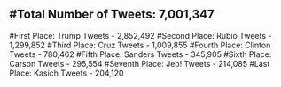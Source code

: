 #Total Number of Tweets: 7,001,347 
---
#First Place: Trump Tweets - 2,852,492
#Second Place: Rubio Tweets - 1,299,852
#Third Place: Cruz Tweets - 1,009,855
#Fourth Place: Clinton Tweets - 780,462
#Fifth Place: Sanders Tweets - 345,905
#Sixth Place: Carson Tweets - 295,554
#Seventh Place: Jeb! Tweets - 214,085
#Last Place: Kasich Tweets - 204,120
